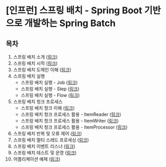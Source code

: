 # [인프런] 스프링 배치 - Spring Boot 기반으로 개발하는 Spring Batch

## 목차

1. 스프링 배치 소개 (<a href="/section/section1#readme" target="_blank">링크</a>)</br>
2. 스프링 배치 시작 (<a href="/section/section2#readme" target="_blank">링크</a>)</br>
3. 스프링 배치 도메인 이해 (<a href="/section/section3#readme" target="_blank">링크</a>)</br>
4. 스프링 배치 실행
   - 스프링 배치 실행 - Job (<a href="/section/section4_1#readme" target="_blank">링크</a>)</br>
   - 스프링 배치 실행 - Step (<a href="/section/section4_2#readme" target="_blank">링크</a>)</br>
   - 스프링 배치 실행 - Flow (<a href="/section/section4_3#readme" target="_blank">링크</a>)</br>
5. 스프링 배치 청크 프로세스
   - 스프링 배치 청크 이해 (<a href="/section/section5_1#readme" target="_blank">링크</a>)</br>
   - 스프링 배치 청크 프로세스 활용 - ItemReader (<a href="/section/section5_2#readme" target="_blank">링크</a>)</br>
   - 스프링 배치 청크 프로세스 활용 - ItemWriter (<a href="/section/section5_3#readme" target="_blank">링크</a>)</br>
   - 스프링 배치 청크 프로세스 활용 - ItemProcessor (<a href="/section/section5_4#readme" target="_blank">링크</a>)</br>
6. 스프링 배치 반복 및 오류 제어 (<a href="/section/section6#readme" target="_blank">링크</a>)</br>
7. 스프링 배치 멀티 스레드 프로세싱 (<a href="/section/section7#readme" target="_blank">링크</a>)</br>
8. 스프링 배치 이벤트 리스너 (<a href="/section/section8#readme" target="_blank">링크</a>)</br>
9. 스프링 배치 테스트 및 운영 (<a href="/section/section9#readme" target="_blank">링크</a>)</br>
10. 어플리케이션 예제 (<a href="/section/section10#readme" target="_blank">링크</a>)</br>
